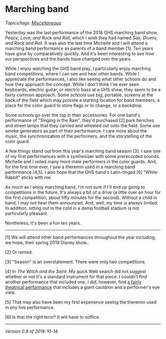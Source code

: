 Marching band
=============

*Topics/tags: [Miscellaneous](index-misc)*

Yesterday was the last performance of the 2018 GHS marching band show,
_Peace, Love, and Rock and Roll_, which I wish they had named _Sax,
Drums, and Rock and Roll_. It was also the last time Michelle and I
will attend a marching band performance as parents of a band member [1].
Ten years have gone by comparatively quickly.  And it's been interesting
to see how our perspectives and the bands have changed over the years.

While I enjoy watching the GHS band play, I particularly enjoy marching
band competitions, where I can see and hear other bands.  While I
appreciate the performances, I also like seeing what other schools
do and how they approach the concept.  While I don't think I've ever
seen keyboards, electric guitar, or electric bass at a GHS show, they
seem to be a fairly common approach.  Some schools use big, portable,
screens at the back of the field which may provide a starting location
for band members, a place for the color guard to store flags or to change,
or a backdrop.

Some schools go over the top in their accessories.  For one band's
performance of "Singing in the Rain", they'd purchased [2] park benches
and street lamps that they carried and wheeled out onto the field.
Some use smoke generators as part of their performance.  I care more about
the music, the synchronization of the performers, and the storytelling
of the color guard.

A few things stand out from this year's marching band season [3].
I saw one of my first performances with a synthesizer with some
prerecorded sounds.  Michelle and I noted many more male performers in
the color guards.  And, for the first time ever, I saw a theremin used
in a marching band performance [4,5].  I also hope that the GHS band's
Latin-tinged [6] "White Rabbit" sticks with me.

As much as I enjoy marching band, I'm not sure if I'll end up going to
competitions in the future.  It's always a bit of a drive (a little over
an hour for the first competition, about fifty minutes for the second).
Without a child in band, I may not hear them announced.  And, well,
my time is always limited.  In addition, sitting out in the cold in a
damp football stadium is not particularly pleasant.

Nontheless, it's been a fun ten years.

---

[1] We will attend other band performances throughout the year including,
we hope, their spring 2019 Disney show..

[2] Or rented.

[3] "Season" is an overstatement.  There were only two competitions.

[4] In _The Witch and the Saint_.  My quick Web search did not suggest
whether or not it's a standard instrument for that piece.  I couldn't find
another performance that included one.  I did, however, find [a fairly
theatrical performance](https://www.youtube.com/watch?v=EHH7A13f-oQ)
that includes a giant cauldron and a performer's eye view.

[5] That may also have been my first experience seeing the theremin used
in *any* live performance.

[6] Is that the right term?  It will have to suffice.

---

*Version 0.9 of 2018-10-14.*
